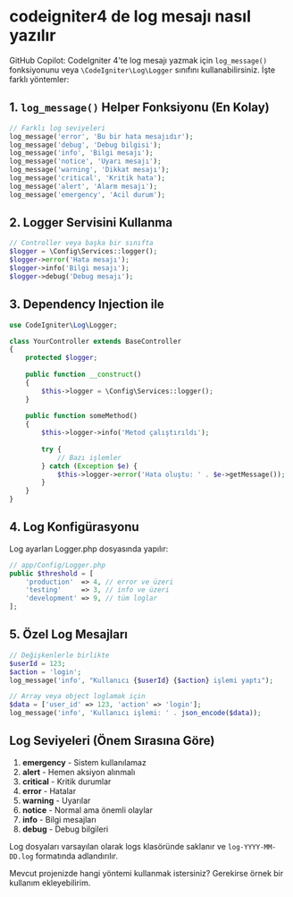 
# codeigniter4 de log mesajı nasıl yazılır 

GitHub Copilot: CodeIgniter 4'te log mesajı yazmak için `log_message()` fonksiyonunu veya `\CodeIgniter\Log\Logger` sınıfını kullanabilirsiniz. İşte farklı yöntemler:

## 1. `log_message()` Helper Fonksiyonu (En Kolay)

```php
// Farklı log seviyeleri
log_message('error', 'Bu bir hata mesajıdır');
log_message('debug', 'Debug bilgisi');
log_message('info', 'Bilgi mesajı');
log_message('notice', 'Uyarı mesajı');
log_message('warning', 'Dikkat mesajı');
log_message('critical', 'Kritik hata');
log_message('alert', 'Alarm mesajı');
log_message('emergency', 'Acil durum');
```

## 2. Logger Servisini Kullanma

```php
// Controller veya başka bir sınıfta
$logger = \Config\Services::logger();
$logger->error('Hata mesajı');
$logger->info('Bilgi mesajı');
$logger->debug('Debug mesajı');
```

## 3. Dependency Injection ile

```php
use CodeIgniter\Log\Logger;

class YourController extends BaseController
{
    protected $logger;
    
    public function __construct()
    {
        $this->logger = \Config\Services::logger();
    }
    
    public function someMethod()
    {
        $this->logger->info('Metod çalıştırıldı');
        
        try {
            // Bazı işlemler
        } catch (Exception $e) {
            $this->logger->error('Hata oluştu: ' . $e->getMessage());
        }
    }
}
```

## 4. Log Konfigürasyonu

Log ayarları Logger.php dosyasında yapılır:

```php
// app/Config/Logger.php
public $threshold = [
    'production'  => 4, // error ve üzeri
    'testing'     => 3, // info ve üzeri  
    'development' => 9, // tüm loglar
];
```

## 5. Özel Log Mesajları

```php
// Değişkenlerle birlikte
$userId = 123;
$action = 'login';
log_message('info', "Kullanıcı {$userId} {$action} işlemi yaptı");

// Array veya object loglamak için
$data = ['user_id' => 123, 'action' => 'login'];
log_message('info', 'Kullanıcı işlemi: ' . json_encode($data));
```

## Log Seviyeleri (Önem Sırasına Göre)

1. **emergency** - Sistem kullanılamaz
2. **alert** - Hemen aksiyon alınmalı
3. **critical** - Kritik durumlar
4. **error** - Hatalar
5. **warning** - Uyarılar
6. **notice** - Normal ama önemli olaylar
7. **info** - Bilgi mesajları
8. **debug** - Debug bilgileri

Log dosyaları varsayılan olarak logs klasöründe saklanır ve `log-YYYY-MM-DD.log` formatında adlandırılır.

Mevcut projenizde hangi yöntemi kullanmak istersiniz? Gerekirse örnek bir kullanım ekleyebilirim.